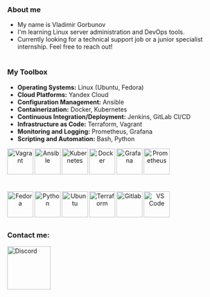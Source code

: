 ### About me
- My name is Vladimir Gorbunov
- I'm learning Linux server administration and DevOps tools.
- Currently looking for a technical support job or a junior specialist internship. Feel free to reach out! 
</br></br>

### My Toolbox
- **Operating Systems:** Linux (Ubuntu, Fedora)
- **Cloud Platforms:** Yandex Cloud
- **Configuration Management:** Ansible
- **Containerization:** Docker, Kubernetes
- **Continuous Integration/Deployment:** Jenkins, GitLab CI/CD
- **Infrastructure as Code:** Terraform, Vagrant
- **Monitoring and Logging:** Prometheus, Grafana
- **Scripting and Automation:** Bash, Python
<p align="center">
<img align="left" alt="Vagrant" width="60px" src="https://cdn.jsdelivr.net/gh/devicons/devicon/icons/vagrant/vagrant-original-wordmark.svg" />
<img align="left" alt="Ansible" width="60px" src="https://cdn.jsdelivr.net/gh/devicons/devicon/icons/ansible/ansible-original-wordmark.svg" />
<img align="left" alt="Kubernetes" width="60px" src="https://cdn.jsdelivr.net/gh/devicons/devicon/icons/kubernetes/kubernetes-plain-wordmark.svg" />
<img align="left" alt="Docker" width="60px" src="https://cdn.jsdelivr.net/gh/devicons/devicon/icons/docker/docker-original-wordmark.svg" />         
<img align="left" alt="Grafana" width="60px" src="https://cdn.jsdelivr.net/gh/devicons/devicon/icons/grafana/grafana-original-wordmark.svg" />
<img align="left" alt="Prometheus" width="60px" src="https://cdn.jsdelivr.net/gh/devicons/devicon/icons/prometheus/prometheus-original-wordmark.svg" /></p>
</br></br></br></br></br>
<p align="center">
<img align="left" alt="Fedora" width="60px" src="https://cdn.jsdelivr.net/gh/devicons/devicon/icons/fedora/fedora-original.svg" />
<img align="left" alt="Python" width="60px" src="https://cdn.jsdelivr.net/gh/devicons/devicon/icons/python/python-original-wordmark.svg" />
<img align="left" alt="Ubuntu" width="60px" src="https://cdn.jsdelivr.net/gh/devicons/devicon/icons/ubuntu/ubuntu-plain-wordmark.svg" />
<img align="left" alt="Terraform" width="60px" src="https://cdn.jsdelivr.net/gh/devicons/devicon/icons/terraform/terraform-original-wordmark.svg" />
<img align="left" alt="Gitlab" width="60px" src="https://cdn.jsdelivr.net/gh/devicons/devicon/icons/gitlab/gitlab-original-wordmark.svg" />
<img align="left" alt="VS Code" width="60px" src="https://cdn.jsdelivr.net/gh/devicons/devicon/icons/vscode/vscode-original-wordmark.svg" />
</p>

</br></br></br></br>
### Contact me:
[<img align="left" alt="Discord" width="100px" src="https://assets-global.website-files.com/6257adef93867e50d84d30e2/636e0b5061df29d55a92d945_full_logo_blurple_RGB.svg" /> ](https://discordapp.com/users/484067662524317744/)

